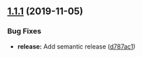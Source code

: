 ## [1.1.1](https://github.com/UziTech/jasmine2-json/compare/v1.1.0...v1.1.1) (2019-11-05)


### Bug Fixes

* **release:** Add semantic release ([d787ac1](https://github.com/UziTech/jasmine2-json/commit/d787ac18e1be2ea95a2f6d8914ac1f6e34b1c531))
